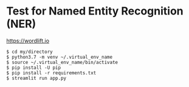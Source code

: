 # Test for Named Entity Recognition (NER)
https://wordlift.io

```
$ cd my/directory
$ python3.7 -m venv ~/.virtual_env_name
$ source ~/.virtual_env_name/bin/activate
$ pip install -U pip
$ pip install -r requirements.txt
$ streamlit run app.py
```
